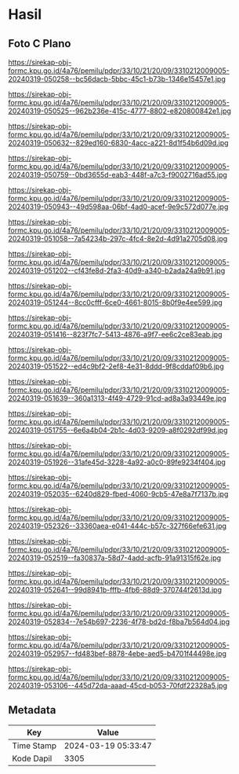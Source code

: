 # Hasil

## Foto C Plano

https://sirekap-obj-formc.kpu.go.id/4a76/pemilu/pdpr/33/10/21/20/09/3310212009005-20240319-050258--bc56dacb-5bbc-45c1-b73b-1346e15457e1.jpg

https://sirekap-obj-formc.kpu.go.id/4a76/pemilu/pdpr/33/10/21/20/09/3310212009005-20240319-050525--962b236e-415c-4777-8802-e820800842e1.jpg

https://sirekap-obj-formc.kpu.go.id/4a76/pemilu/pdpr/33/10/21/20/09/3310212009005-20240319-050632--829ed160-6830-4acc-a221-8d1f54b6d09d.jpg

https://sirekap-obj-formc.kpu.go.id/4a76/pemilu/pdpr/33/10/21/20/09/3310212009005-20240319-050759--0bd3655d-eab3-448f-a7c3-f9002716ad55.jpg

https://sirekap-obj-formc.kpu.go.id/4a76/pemilu/pdpr/33/10/21/20/09/3310212009005-20240319-050943--49d598aa-06bf-4ad0-acef-9e9c572d077e.jpg

https://sirekap-obj-formc.kpu.go.id/4a76/pemilu/pdpr/33/10/21/20/09/3310212009005-20240319-051058--7a54234b-297c-4fc4-8e2d-4d91a2705d08.jpg

https://sirekap-obj-formc.kpu.go.id/4a76/pemilu/pdpr/33/10/21/20/09/3310212009005-20240319-051202--cf43fe8d-2fa3-40d9-a340-b2ada24a9b91.jpg

https://sirekap-obj-formc.kpu.go.id/4a76/pemilu/pdpr/33/10/21/20/09/3310212009005-20240319-051244--8cc0cfff-6ce0-4661-8015-8b0f9e4ee599.jpg

https://sirekap-obj-formc.kpu.go.id/4a76/pemilu/pdpr/33/10/21/20/09/3310212009005-20240319-051416--823f7fc7-5413-4876-a9f7-ee6c2ce83eab.jpg

https://sirekap-obj-formc.kpu.go.id/4a76/pemilu/pdpr/33/10/21/20/09/3310212009005-20240319-051522--ed4c9bf2-2ef8-4e31-8ddd-9f8cddaf09b6.jpg

https://sirekap-obj-formc.kpu.go.id/4a76/pemilu/pdpr/33/10/21/20/09/3310212009005-20240319-051639--360a1313-4f49-4729-91cd-ad8a3a93449e.jpg

https://sirekap-obj-formc.kpu.go.id/4a76/pemilu/pdpr/33/10/21/20/09/3310212009005-20240319-051755--6e6a4b04-2b1c-4d03-9209-a8f0292df99d.jpg

https://sirekap-obj-formc.kpu.go.id/4a76/pemilu/pdpr/33/10/21/20/09/3310212009005-20240319-051926--31afe45d-3228-4a92-a0c0-89fe9234f404.jpg

https://sirekap-obj-formc.kpu.go.id/4a76/pemilu/pdpr/33/10/21/20/09/3310212009005-20240319-052035--6240d829-fbed-4060-9cb5-47e8a7f7137b.jpg

https://sirekap-obj-formc.kpu.go.id/4a76/pemilu/pdpr/33/10/21/20/09/3310212009005-20240319-052326--33360aea-e041-444c-b57c-327f66efe631.jpg

https://sirekap-obj-formc.kpu.go.id/4a76/pemilu/pdpr/33/10/21/20/09/3310212009005-20240319-052519--fa30837a-58d7-4add-acfb-91a91315f62e.jpg

https://sirekap-obj-formc.kpu.go.id/4a76/pemilu/pdpr/33/10/21/20/09/3310212009005-20240319-052641--99d8941b-fffb-4fb6-88d9-370744f2613d.jpg

https://sirekap-obj-formc.kpu.go.id/4a76/pemilu/pdpr/33/10/21/20/09/3310212009005-20240319-052834--7e54b697-2236-4f78-bd2d-f8ba7b564d04.jpg

https://sirekap-obj-formc.kpu.go.id/4a76/pemilu/pdpr/33/10/21/20/09/3310212009005-20240319-052957--fd483bef-8878-4ebe-aed5-b4701f44498e.jpg

https://sirekap-obj-formc.kpu.go.id/4a76/pemilu/pdpr/33/10/21/20/09/3310212009005-20240319-053106--445d72da-aaad-45cd-b053-70fdf22328a5.jpg


## Metadata

| Key        | Value               |
| ---------- | ------------------- |
| Time Stamp | 2024-03-19 05:33:47 |
| Kode Dapil | 3305                |



